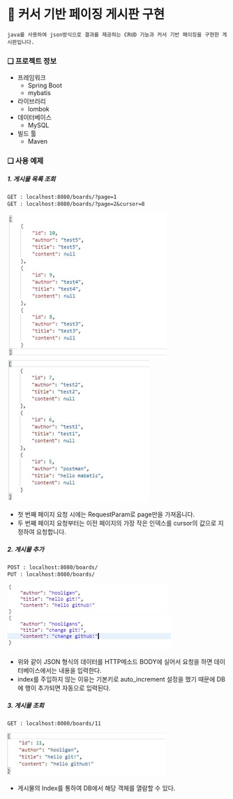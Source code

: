 # &#128640; 커서 기반 페이징 게시판 구현
    java를 사용하여 json방식으로 결과를 제공하는 CRUD 기능과 커서 기반 페이징을 구현한 게시판입니다. 
### &#10065; 프로젝트 정보
* 프레임워크
  * Spring Boot
  * mybatis
* 라이브러리
  * lombok
* 데이터베이스
  * MySQL
* 빌드 툴
  * Maven

### &#10065; 사용 예제
 ##### 1. 게시물 목록 조회
    GET : localhost:8080/boards/?page=1
    GET : localhost:8080/boards/?page=2&cursor=8
![](./image/get_1.JPG)
![](./image/get_2.JPG)
 * 첫 번째 페이지 요청 시에는 RequestParam로 page만을 가져옵니다.
 * 두 번째 페이지 요청부터는 이전 페이지의 가장 작은 인덱스를 cursor의 값으로 지정하여 요청합니다.
 ##### 2. 게시물 추가
    POST : localhost:8080/boards/
    PUT : localhost:8080/boards/
![](./image/write.JPG)
![](./image/update.JPG)
  * 위와 같이 JSON 형식의 데이터를 HTTP메소드 BODY에 실어서 요청을 하면 데이터베이스에서는 내용을 입력한다.
  * index를 주입하지 않는 이유는 기본키로 auto_increment 설정을 했기 때문에 DB에 행이 추가되면 자동으로 입력된다.
 ##### 3. 게시물 조회
    GET : localhost:8080/boards/11
![](./image/read.JPG)
  * 게시물의 Index를 통하여 DB에서 해당 객체를 열람할 수 있다.
